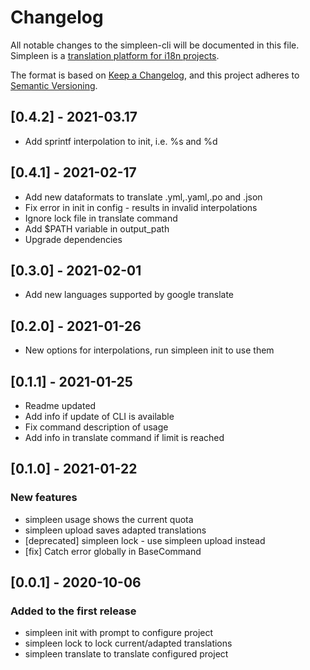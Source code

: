 # Changelog

All notable changes to the simpleen-cli will be documented in this file.
Simpleen is a [translation platform for i18n projects](https://simpleen.io/).

The format is based on [Keep a Changelog](https://keepachangelog.com/en/1.0.0/),
and this project adheres to [Semantic Versioning](https://semver.org/spec/v2.0.0.html).

## [0.4.2] - 2021-03.17

- Add sprintf interpolation to init, i.e. %s and %d

## [0.4.1] - 2021-02-17

- Add new dataformats to translate .yml,.yaml,.po and .json
- Fix error in init in config - results in invalid interpolations
- Ignore lock file in translate command
- Add $PATH variable in output_path
- Upgrade dependencies

## [0.3.0] - 2021-02-01

- Add new languages supported by google translate

## [0.2.0] - 2021-01-26

- New options for interpolations, run simpleen init to use them

## [0.1.1] - 2021-01-25

- Readme updated
- Add info if update of CLI is available
- Fix command description of usage
- Add info in translate command if limit is reached

## [0.1.0] - 2021-01-22

### New features

- simpleen usage shows the current quota
- simpleen upload saves adapted translations
- [deprecated] simpleen lock - use simpleen upload instead
- [fix] Catch error globally in BaseCommand

## [0.0.1] - 2020-10-06

### Added to the first release

- simpleen init with prompt to configure project
- simpleen lock to lock current/adapted translations
- simpleen translate to translate configured project
